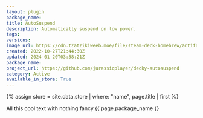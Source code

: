```yaml
---
layout: plugin
package_name: 
title: AutoSuspend
description: Automatically suspend on low power.
tags: 
versions: 
image_url: https://cdn.tzatzikiweeb.moe/file/steam-deck-homebrew/artifact_images/AutoSuspend-47bf9a1cf53655eafefe893d58e6e442952789c4d4f58909eb46c5275741d1f7.png
created: 2022-10-27T21:44:30Z
updated: 2024-01-20T03:58:21Z
package_name: 
project_url: https://github.com/jurassicplayer/decky-autosuspend
category: Active
available_in_store: True
---
```

{% assign store = site.data.store | where: "name", page.title | first %}

All this cool text with nothing fancy
{{ page.package_name }}
